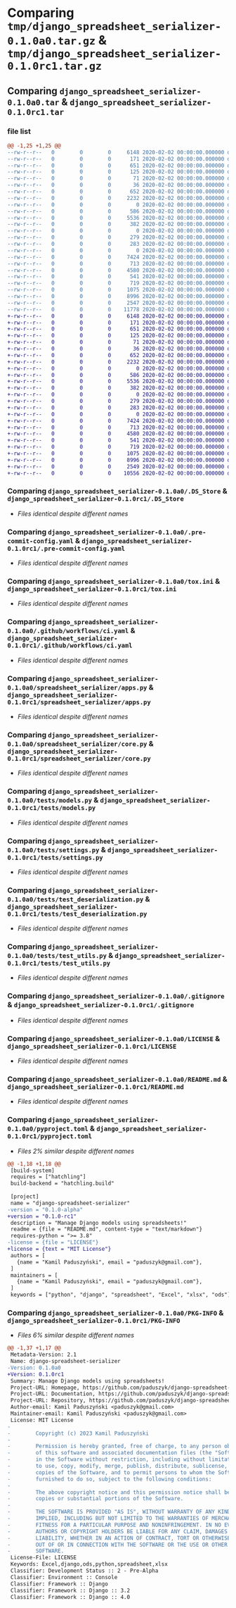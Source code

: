 # Comparing `tmp/django_spreadsheet_serializer-0.1.0a0.tar.gz` & `tmp/django_spreadsheet_serializer-0.1.0rc1.tar.gz`

## Comparing `django_spreadsheet_serializer-0.1.0a0.tar` & `django_spreadsheet_serializer-0.1.0rc1.tar`

### file list

```diff
@@ -1,25 +1,25 @@
--rw-r--r--   0        0        0     6148 2020-02-02 00:00:00.000000 django_spreadsheet_serializer-0.1.0a0/.DS_Store
--rw-r--r--   0        0        0      171 2020-02-02 00:00:00.000000 django_spreadsheet_serializer-0.1.0a0/.editorconfig
--rw-r--r--   0        0        0      651 2020-02-02 00:00:00.000000 django_spreadsheet_serializer-0.1.0a0/.pre-commit-config.yaml
--rw-r--r--   0        0        0      125 2020-02-02 00:00:00.000000 django_spreadsheet_serializer-0.1.0a0/MANIFEST.in
--rw-r--r--   0        0        0       71 2020-02-02 00:00:00.000000 django_spreadsheet_serializer-0.1.0a0/requirements-dev.txt
--rw-r--r--   0        0        0       36 2020-02-02 00:00:00.000000 django_spreadsheet_serializer-0.1.0a0/requirements.txt
--rw-r--r--   0        0        0      652 2020-02-02 00:00:00.000000 django_spreadsheet_serializer-0.1.0a0/tox.ini
--rw-r--r--   0        0        0     2232 2020-02-02 00:00:00.000000 django_spreadsheet_serializer-0.1.0a0/.github/workflows/ci.yaml
--rw-r--r--   0        0        0        0 2020-02-02 00:00:00.000000 django_spreadsheet_serializer-0.1.0a0/spreadsheet_serializer/__init__.py
--rw-r--r--   0        0        0      586 2020-02-02 00:00:00.000000 django_spreadsheet_serializer-0.1.0a0/spreadsheet_serializer/apps.py
--rw-r--r--   0        0        0     5536 2020-02-02 00:00:00.000000 django_spreadsheet_serializer-0.1.0a0/spreadsheet_serializer/core.py
--rw-r--r--   0        0        0      382 2020-02-02 00:00:00.000000 django_spreadsheet_serializer-0.1.0a0/spreadsheet_serializer/utils.py
--rw-r--r--   0        0        0        0 2020-02-02 00:00:00.000000 django_spreadsheet_serializer-0.1.0a0/spreadsheet_serializer/serializers/__init__.py
--rw-r--r--   0        0        0      279 2020-02-02 00:00:00.000000 django_spreadsheet_serializer-0.1.0a0/spreadsheet_serializer/serializers/ods_serializer.py
--rw-r--r--   0        0        0      283 2020-02-02 00:00:00.000000 django_spreadsheet_serializer-0.1.0a0/spreadsheet_serializer/serializers/xlsx_serializer.py
--rw-r--r--   0        0        0        0 2020-02-02 00:00:00.000000 django_spreadsheet_serializer-0.1.0a0/tests/__init__.py
--rw-r--r--   0        0        0     7424 2020-02-02 00:00:00.000000 django_spreadsheet_serializer-0.1.0a0/tests/models.py
--rw-r--r--   0        0        0      713 2020-02-02 00:00:00.000000 django_spreadsheet_serializer-0.1.0a0/tests/settings.py
--rw-r--r--   0        0        0     4580 2020-02-02 00:00:00.000000 django_spreadsheet_serializer-0.1.0a0/tests/test_deserialization.py
--rw-r--r--   0        0        0      541 2020-02-02 00:00:00.000000 django_spreadsheet_serializer-0.1.0a0/tests/test_utils.py
--rw-r--r--   0        0        0      719 2020-02-02 00:00:00.000000 django_spreadsheet_serializer-0.1.0a0/.gitignore
--rw-r--r--   0        0        0     1075 2020-02-02 00:00:00.000000 django_spreadsheet_serializer-0.1.0a0/LICENSE
--rw-r--r--   0        0        0     8996 2020-02-02 00:00:00.000000 django_spreadsheet_serializer-0.1.0a0/README.md
--rw-r--r--   0        0        0     2547 2020-02-02 00:00:00.000000 django_spreadsheet_serializer-0.1.0a0/pyproject.toml
--rw-r--r--   0        0        0    11778 2020-02-02 00:00:00.000000 django_spreadsheet_serializer-0.1.0a0/PKG-INFO
+-rw-r--r--   0        0        0     6148 2020-02-02 00:00:00.000000 django_spreadsheet_serializer-0.1.0rc1/.DS_Store
+-rw-r--r--   0        0        0      171 2020-02-02 00:00:00.000000 django_spreadsheet_serializer-0.1.0rc1/.editorconfig
+-rw-r--r--   0        0        0      651 2020-02-02 00:00:00.000000 django_spreadsheet_serializer-0.1.0rc1/.pre-commit-config.yaml
+-rw-r--r--   0        0        0      125 2020-02-02 00:00:00.000000 django_spreadsheet_serializer-0.1.0rc1/MANIFEST.in
+-rw-r--r--   0        0        0       71 2020-02-02 00:00:00.000000 django_spreadsheet_serializer-0.1.0rc1/requirements-dev.txt
+-rw-r--r--   0        0        0       36 2020-02-02 00:00:00.000000 django_spreadsheet_serializer-0.1.0rc1/requirements.txt
+-rw-r--r--   0        0        0      652 2020-02-02 00:00:00.000000 django_spreadsheet_serializer-0.1.0rc1/tox.ini
+-rw-r--r--   0        0        0     2232 2020-02-02 00:00:00.000000 django_spreadsheet_serializer-0.1.0rc1/.github/workflows/ci.yaml
+-rw-r--r--   0        0        0        0 2020-02-02 00:00:00.000000 django_spreadsheet_serializer-0.1.0rc1/spreadsheet_serializer/__init__.py
+-rw-r--r--   0        0        0      586 2020-02-02 00:00:00.000000 django_spreadsheet_serializer-0.1.0rc1/spreadsheet_serializer/apps.py
+-rw-r--r--   0        0        0     5536 2020-02-02 00:00:00.000000 django_spreadsheet_serializer-0.1.0rc1/spreadsheet_serializer/core.py
+-rw-r--r--   0        0        0      382 2020-02-02 00:00:00.000000 django_spreadsheet_serializer-0.1.0rc1/spreadsheet_serializer/utils.py
+-rw-r--r--   0        0        0        0 2020-02-02 00:00:00.000000 django_spreadsheet_serializer-0.1.0rc1/spreadsheet_serializer/serializers/__init__.py
+-rw-r--r--   0        0        0      279 2020-02-02 00:00:00.000000 django_spreadsheet_serializer-0.1.0rc1/spreadsheet_serializer/serializers/ods_serializer.py
+-rw-r--r--   0        0        0      283 2020-02-02 00:00:00.000000 django_spreadsheet_serializer-0.1.0rc1/spreadsheet_serializer/serializers/xlsx_serializer.py
+-rw-r--r--   0        0        0        0 2020-02-02 00:00:00.000000 django_spreadsheet_serializer-0.1.0rc1/tests/__init__.py
+-rw-r--r--   0        0        0     7424 2020-02-02 00:00:00.000000 django_spreadsheet_serializer-0.1.0rc1/tests/models.py
+-rw-r--r--   0        0        0      713 2020-02-02 00:00:00.000000 django_spreadsheet_serializer-0.1.0rc1/tests/settings.py
+-rw-r--r--   0        0        0     4580 2020-02-02 00:00:00.000000 django_spreadsheet_serializer-0.1.0rc1/tests/test_deserialization.py
+-rw-r--r--   0        0        0      541 2020-02-02 00:00:00.000000 django_spreadsheet_serializer-0.1.0rc1/tests/test_utils.py
+-rw-r--r--   0        0        0      719 2020-02-02 00:00:00.000000 django_spreadsheet_serializer-0.1.0rc1/.gitignore
+-rw-r--r--   0        0        0     1075 2020-02-02 00:00:00.000000 django_spreadsheet_serializer-0.1.0rc1/LICENSE
+-rw-r--r--   0        0        0     8996 2020-02-02 00:00:00.000000 django_spreadsheet_serializer-0.1.0rc1/README.md
+-rw-r--r--   0        0        0     2549 2020-02-02 00:00:00.000000 django_spreadsheet_serializer-0.1.0rc1/pyproject.toml
+-rw-r--r--   0        0        0    10556 2020-02-02 00:00:00.000000 django_spreadsheet_serializer-0.1.0rc1/PKG-INFO
```

### Comparing `django_spreadsheet_serializer-0.1.0a0/.DS_Store` & `django_spreadsheet_serializer-0.1.0rc1/.DS_Store`

 * *Files identical despite different names*

### Comparing `django_spreadsheet_serializer-0.1.0a0/.pre-commit-config.yaml` & `django_spreadsheet_serializer-0.1.0rc1/.pre-commit-config.yaml`

 * *Files identical despite different names*

### Comparing `django_spreadsheet_serializer-0.1.0a0/tox.ini` & `django_spreadsheet_serializer-0.1.0rc1/tox.ini`

 * *Files identical despite different names*

### Comparing `django_spreadsheet_serializer-0.1.0a0/.github/workflows/ci.yaml` & `django_spreadsheet_serializer-0.1.0rc1/.github/workflows/ci.yaml`

 * *Files identical despite different names*

### Comparing `django_spreadsheet_serializer-0.1.0a0/spreadsheet_serializer/apps.py` & `django_spreadsheet_serializer-0.1.0rc1/spreadsheet_serializer/apps.py`

 * *Files identical despite different names*

### Comparing `django_spreadsheet_serializer-0.1.0a0/spreadsheet_serializer/core.py` & `django_spreadsheet_serializer-0.1.0rc1/spreadsheet_serializer/core.py`

 * *Files identical despite different names*

### Comparing `django_spreadsheet_serializer-0.1.0a0/tests/models.py` & `django_spreadsheet_serializer-0.1.0rc1/tests/models.py`

 * *Files identical despite different names*

### Comparing `django_spreadsheet_serializer-0.1.0a0/tests/settings.py` & `django_spreadsheet_serializer-0.1.0rc1/tests/settings.py`

 * *Files identical despite different names*

### Comparing `django_spreadsheet_serializer-0.1.0a0/tests/test_deserialization.py` & `django_spreadsheet_serializer-0.1.0rc1/tests/test_deserialization.py`

 * *Files identical despite different names*

### Comparing `django_spreadsheet_serializer-0.1.0a0/tests/test_utils.py` & `django_spreadsheet_serializer-0.1.0rc1/tests/test_utils.py`

 * *Files identical despite different names*

### Comparing `django_spreadsheet_serializer-0.1.0a0/.gitignore` & `django_spreadsheet_serializer-0.1.0rc1/.gitignore`

 * *Files identical despite different names*

### Comparing `django_spreadsheet_serializer-0.1.0a0/LICENSE` & `django_spreadsheet_serializer-0.1.0rc1/LICENSE`

 * *Files identical despite different names*

### Comparing `django_spreadsheet_serializer-0.1.0a0/README.md` & `django_spreadsheet_serializer-0.1.0rc1/README.md`

 * *Files identical despite different names*

### Comparing `django_spreadsheet_serializer-0.1.0a0/pyproject.toml` & `django_spreadsheet_serializer-0.1.0rc1/pyproject.toml`

 * *Files 2% similar despite different names*

```diff
@@ -1,18 +1,18 @@
 [build-system]
 requires = ["hatchling"]
 build-backend = "hatchling.build"
 
 [project]
 name = "django-spreadsheet-serializer"
-version = "0.1.0-alpha"
+version = "0.1.0-rc1"
 description = "Manage Django models using spreadsheets!"
 readme = {file = "README.md", content-type = "text/markdown"}
 requires-python = ">= 3.8"
-license = {file = "LICENSE"}
+license = {text = "MIT License"}
 authors = [
   {name = "Kamil Paduszyński", email = "paduszyk@gmail.com"},
 ]
 maintainers = [
   {name = "Kamil Paduszyński", email = "paduszyk@gmail.com"},
 ]
 keywords = ["python", "django", "spreadsheet", "Excel", "xlsx", "ods"]
```

### Comparing `django_spreadsheet_serializer-0.1.0a0/PKG-INFO` & `django_spreadsheet_serializer-0.1.0rc1/PKG-INFO`

 * *Files 6% similar despite different names*

```diff
@@ -1,37 +1,17 @@
 Metadata-Version: 2.1
 Name: django-spreadsheet-serializer
-Version: 0.1.0a0
+Version: 0.1.0rc1
 Summary: Manage Django models using spreadsheets!
 Project-URL: Homepage, https://github.com/paduszyk/django-spreadsheet-serializer
 Project-URL: Documentation, https://github.com/paduszyk/django-spreadsheet-serializer#readme
 Project-URL: Repository, https://github.com/paduszyk/django-spreadsheet-serializer
 Author-email: Kamil Paduszyński <paduszyk@gmail.com>
 Maintainer-email: Kamil Paduszyński <paduszyk@gmail.com>
 License: MIT License
-        
-        Copyright (c) 2023 Kamil Paduszyński
-        
-        Permission is hereby granted, free of charge, to any person obtaining a copy
-        of this software and associated documentation files (the "Software"), to deal
-        in the Software without restriction, including without limitation the rights
-        to use, copy, modify, merge, publish, distribute, sublicense, and/or sell
-        copies of the Software, and to permit persons to whom the Software is
-        furnished to do so, subject to the following conditions:
-        
-        The above copyright notice and this permission notice shall be included in all
-        copies or substantial portions of the Software.
-        
-        THE SOFTWARE IS PROVIDED "AS IS", WITHOUT WARRANTY OF ANY KIND, EXPRESS OR
-        IMPLIED, INCLUDING BUT NOT LIMITED TO THE WARRANTIES OF MERCHANTABILITY,
-        FITNESS FOR A PARTICULAR PURPOSE AND NONINFRINGEMENT. IN NO EVENT SHALL THE
-        AUTHORS OR COPYRIGHT HOLDERS BE LIABLE FOR ANY CLAIM, DAMAGES OR OTHER
-        LIABILITY, WHETHER IN AN ACTION OF CONTRACT, TORT OR OTHERWISE, ARISING FROM,
-        OUT OF OR IN CONNECTION WITH THE SOFTWARE OR THE USE OR OTHER DEALINGS IN THE
-        SOFTWARE.
 License-File: LICENSE
 Keywords: Excel,django,ods,python,spreadsheet,xlsx
 Classifier: Development Status :: 2 - Pre-Alpha
 Classifier: Environment :: Console
 Classifier: Framework :: Django
 Classifier: Framework :: Django :: 3.2
 Classifier: Framework :: Django :: 4.0
```

